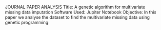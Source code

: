 JOURNAL PAPER ANALYSIS
Title: A genetic algorithm for multivariate missing data imputation
Software Used: Jupiter Notebook
Objective: In this paper we analyse the dataset to find the multivariate missing data using genetic programming
